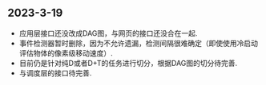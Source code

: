 ## 2023-3-19
* 应用层接口还没改成DAG图，与网页的接口还没合在一起.
* 事件检测器暂时删除，因为不允许遗漏，检测间隔很难确定（即使使用冷启动评估物体的像素级移动速度）.
* 目前仍是针对纯D或者D+T的任务进行切分，根据DAG图的切分待完善.
* 与调度层的接口待完善.
